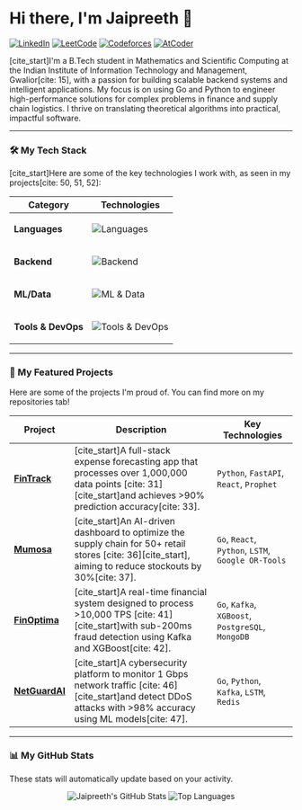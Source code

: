 # Hi there, I'm Jaipreeth 👋
<a href="#"><img src="https://img.shields.io/badge/linkedin-%230077B5.svg?style=for-the-badge&logo=linkedin&logoColor=white" alt="LinkedIn"></a>
<a href="#"><img src="https://img.shields.io/badge/LeetCode-000000?style=for-the-badge&logo=LeetCode&logoColor=#d16c06" alt="LeetCode"></a>
<a href="#"><img src="https://img.shields.io/badge/Codeforces-445f9d?style=for-the-badge&logo=Codeforces&logoColor=white" alt="Codeforces"></a>
<a href="#"><img src="https://img.shields.io/badge/AtCoder-000000?style=for-the-badge&logo=AtCoder&logoColor=white" alt="AtCoder"></a>

[cite_start]I'm a B.Tech student in Mathematics and Scientific Computing at the Indian Institute of Information Technology and Management, Gwalior[cite: 15], with a passion for building scalable backend systems and intelligent applications. My focus is on using Go and Python to engineer high-performance solutions for complex problems in finance and supply chain logistics. I thrive on translating theoretical algorithms into practical, impactful software.

---

### 🛠️ My Tech Stack
[cite_start]Here are some of the key technologies I work with, as seen in my projects[cite: 50, 51, 52]:

| Category | Technologies |
|---|---|
| **Languages** | <p><img src="https://skillicons.dev/icons?i=go,python,cpp,c" alt="Languages"></p> |
| **Backend** | <p><img src="https://skillicons.dev/icons?i=fastapi,postgres,redis" alt="Backend"></p> |
| **ML/Data** | <p><img src="https://skillicons.dev/icons?i=tensorflow,scikitlearn,py" alt="ML & Data"></p> |
| **Tools & DevOps**| <p><img src="https://skillicons.dev/icons?i=docker,kubernetes,aws,git,github,kafka" alt="Tools & DevOps"></p> |

---

### 🚀 My Featured Projects
Here are some of the projects I'm proud of. You can find more on my repositories tab!

| Project | Description | Key Technologies |
|---|---|---|
| **[FinTrack](https://github.com/JaipreethTiruvaipati/FinTrack)** | [cite_start]A full-stack expense forecasting app that processes over 1,000,000 data points [cite: 31] [cite_start]and achieves >90% prediction accuracy[cite: 33]. | `Python`, `FastAPI`, `React`, `Prophet` |
| **[Mumosa](https://github.com/JaipreethTiruvaipati/Mumosa)** | [cite_start]An AI-driven dashboard to optimize the supply chain for 50+ retail stores [cite: 36][cite_start], aiming to reduce stockouts by 30%[cite: 37]. | `Go`, `React`, `Python`, `LSTM`, `Google OR-Tools` |
| **[FinOptima](https://github.com/JaipreethTiruvaipati/FinOptima)** | [cite_start]A real-time financial system designed to process >10,000 TPS [cite: 41] [cite_start]with sub-200ms fraud detection using Kafka and XGBoost[cite: 42]. | `Go`, `Kafka`, `XGBoost`, `PostgreSQL`, `MongoDB` |
| **[NetGuardAI](https://github.com/JaipreethTiruvaipati/NetGuardAI)** | [cite_start]A cybersecurity platform to monitor 1 Gbps network traffic [cite: 46] [cite_start]and detect DDoS attacks with >98% accuracy using ML models[cite: 47]. | `Go`, `Python`, `Kafka`, `LSTM`, `Redis` |

---

### 📊 My GitHub Stats
These stats will automatically update based on your activity.

<p align="center">
  <img src="https://github-readme-stats.vercel.app/api?username=JaipreethTiruvaipati&show_icons=true&theme=dracula&rank_icon=github" alt="Jaipreeth's GitHub Stats">
  <img src="https://github-readme-stats.vercel.app/api/top-langs/?username=JaipreethTiruvaipati&layout=compact&theme=dracula" alt="Top Languages">
</p>
